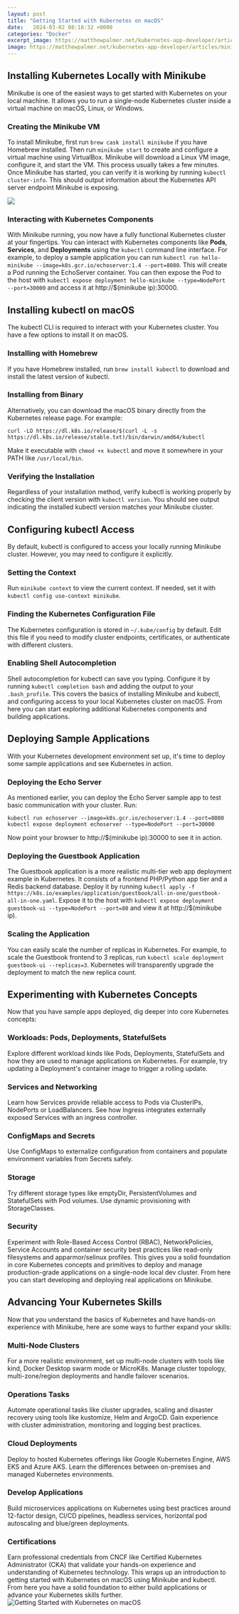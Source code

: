 ```yaml
---
layout: post
title: "Getting Started with Kubernetes on macOS"
date:   2024-03-02 08:18:32 +0000
categories: "Docker"
excerpt_image: https://matthewpalmer.net/kubernetes-app-developer/articles/minikube-mac.png
image: https://matthewpalmer.net/kubernetes-app-developer/articles/minikube-mac.png
---
```


## Installing Kubernetes Locally with Minikube
Minikube is one of the easiest ways to get started with Kubernetes on your local machine. It allows you to run a single-node Kubernetes cluster inside a virtual machine on macOS, Linux, or Windows. 
### Creating the Minikube VM
To install Minikube, first run `brew cask install minikube` if you have Homebrew installed. Then run `minikube start` to create and configure a virtual machine using VirtualBox. Minikube will download a Linux VM image, configure it, and start the VM. This process usually takes a few minutes.
Once Minikube has started, you can verify it is working by running `kubectl cluster-info`. This should output information about the Kubernetes API server endpoint Minikube is exposing.

![](http://caleb.cloud/assets/images/docker-cube-about.png)
### Interacting with Kubernetes Components
With Minikube running, you now have a fully functional Kubernetes cluster at your fingertips. You can interact with Kubernetes components like **Pods**, **Services**, and **Deployments** using the `kubectl` command line interface. 
For example, to deploy a sample application you can run `kubectl run hello-minikube --image=k8s.gcr.io/echoserver:1.4 --port=8080`. This will create a Pod running the EchoServer container. You can then expose the Pod to the host with `kubectl expose deployment hello-minikube --type=NodePort --port=30000` and access it at http://$(minikube ip):30000.
## Installing kubectl on macOS 
The kubectl CLI is required to interact with your Kubernetes cluster. You have a few options to install it on macOS.
### Installing with Homebrew 
If you have Homebrew installed, run `brew install kubectl` to download and install the latest version of kubectl.
### Installing from Binary 
Alternatively, you can download the macOS binary directly from the Kubernetes release page. For example:
```
curl -LO https://dl.k8s.io/release/$(curl -L -s https://dl.k8s.io/release/stable.txt)/bin/darwin/amd64/kubectl
```
Make it executable with `chmod +x kubectl` and move it somewhere in your PATH like `/usr/local/bin`.
### Verifying the Installation
Regardless of your installation method, verify kubectl is working properly by checking the client version with `kubectl version`. You should see output indicating the installed kubectl version matches your Minikube cluster.
## Configuring kubectl Access
By default, kubectl is configured to access your locally running Minikube cluster. However, you may need to configure it explicitly.
### Setting the Context 
Run `minikube context` to view the current context. If needed, set it with `kubectl config use-context minikube`. 
### Finding the Kubernetes Configuration File
The Kubernetes configuration is stored in `~/.kube/config` by default. Edit this file if you need to modify cluster endpoints, certificates, or authenticate with different clusters.
### Enabling Shell Autocompletion
Shell autocompletion for kubectl can save you typing. Configure it by running `kubectl completion bash` and adding the output to your `.bash_profile`.
This covers the basics of installing Minikube and kubectl, and configuring access to your local Kubernetes cluster on macOS. From here you can start exploring additional Kubernetes components and building applications.
## Deploying Sample Applications 
With your Kubernetes development environment set up, it's time to deploy some sample applications and see Kubernetes in action.
### Deploying the Echo Server
As mentioned earlier, you can deploy the Echo Server sample app to test basic communication with your cluster. Run:
```
kubectl run echoserver --image=k8s.gcr.io/echoserver:1.4 --port=8080
kubectl expose deployment echoserver --type=NodePort --port=30000
```
Now point your browser to http://$(minikube ip):30000 to see it in action.
### Deploying the Guestbook Application 
The Guestbook application is a more realistic multi-tier web app deployment example in Kubernetes. It consists of a frontend PHP/Python app tier and a Redis backend database. 
Deploy it by running `kubectl apply -f https://k8s.io/examples/application/guestbook/all-in-one/guestbook-all-in-one.yaml`. Expose it to the host with `kubectl expose deployment guestbook-ui --type=NodePort --port=80` and view it at http://$(minikube ip).
### Scaling the Application
You can easily scale the number of replicas in Kubernetes. For example, to scale the Guestbook frontend to 3 replicas, run `kubectl scale deployment guestbook-ui --replicas=3`. Kubernetes will transparently upgrade the deployment to match the new replica count.
## Experimenting with Kubernetes Concepts
Now that you have sample apps deployed, dig deeper into core Kubernetes concepts:
### Workloads: Pods, Deployments, StatefulSets 
Explore different workload kinds like Pods, Deployments, StatefulSets and how they are used to manage applications on Kubernetes. For example, try updating a Deployment's container image to trigger a rolling update.
### Services and Networking
Learn how Services provide reliable access to Pods via ClusterIPs, NodePorts or LoadBalancers. See how Ingress integrates externally exposed Services with an ingress controller.
### ConfigMaps and Secrets
Use ConfigMaps to externalize configuration from containers and populate environment variables from Secrets safely. 
### Storage 
Try different storage types like emptyDir, PersistentVolumes and StatefulSets with Pod volumes. Use dynamic provisioning with StorageClasses.
### Security 
Experiment with Role-Based Access Control (RBAC), NetworkPolicies, Service Accounts and container security best practices like read-only filesystems and apparmor/selinux profiles.
This gives you a solid foundation in core Kubernetes concepts and primitives to deploy and manage production-grade applications on a single-node local dev cluster. From here you can start developing and deploying real applications on Minikube.
## Advancing Your Kubernetes Skills
Now that you understand the basics of Kubernetes and have hands-on experience with Minikube, here are some ways to further expand your skills:
### Multi-Node Clusters
For a more realistic environment, set up multi-node clusters with tools like kind, Docker Desktop swarm mode or MicroK8s. Manage cluster topology, multi-zone/region deployments and handle failover scenarios. 
### Operations Tasks
Automate operational tasks like cluster upgrades, scaling and disaster recovery using tools like kustomize, Helm and ArgoCD. Gain experience with cluster administration, monitoring and logging best practices.
### Cloud Deployments
Deploy to hosted Kubernetes offerings like Google Kubernetes Engine, AWS EKS and Azure AKS. Learn the differences between on-premises and managed Kubernetes environments. 
### Develop Applications
Build microservices applications on Kubernetes using best practices around 12-factor design, CI/CD pipelines, headless services, horizontal pod autoscaling and blue/green deployments. 
### Certifications
Earn professional credentials from CNCF like Certified Kubernetes Administrator (CKA) that validate your hands-on experience and understanding of Kubernetes technology.
This wraps up an introduction to getting started with Kubernetes on macOS using Minikube and kubectl. From here you have a solid foundation to either build applications or advance your Kubernetes skills further.
 ![Getting Started with Kubernetes on macOS](https://matthewpalmer.net/kubernetes-app-developer/articles/minikube-mac.png)